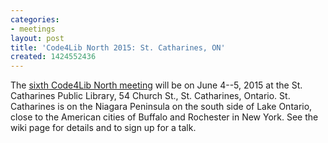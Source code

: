 ```yaml
---
categories:
- meetings
layout: post
title: 'Code4Lib North 2015: St. Catharines, ON'
created: 1424552436
---
```

The [sixth Code4Lib North meeting](http://wiki.code4lib.org/index.php/North#Code4Lib_North:_the_Sixth._St._Catharines_Public_Library.2C_June_4_.26_5.2C_2015) will be on June 4--5, 2015 at the St. Catharines Public Library, 54 Church St., St. Catharines, Ontario.  St. Catharines is on the Niagara Peninsula on the south side of Lake Ontario, close to the American cities of Buffalo and Rochester in New York.  See the wiki page for details and to sign up for a talk.

